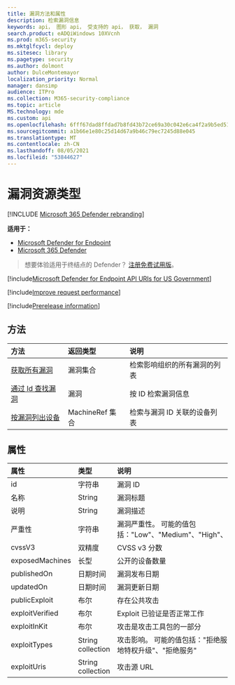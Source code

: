 ```yaml
---
title: 漏洞方法和属性
description: 检索漏洞信息
keywords: api， 图形 api， 受支持的 api， 获取， 漏洞
search.product: eADQiWindows 10XVcnh
ms.prod: m365-security
ms.mktglfcycl: deploy
ms.sitesec: library
ms.pagetype: security
ms.author: dolmont
author: DulceMontemayor
localization_priority: Normal
manager: dansimp
audience: ITPro
ms.collection: M365-security-compliance
ms.topic: article
MS.technology: mde
ms.custom: api
ms.openlocfilehash: 6fff67dad8ffdad7b8fd43b72ce69a30c042e6ca4f2a9b5ed514ed7166643b8a
ms.sourcegitcommit: a1b66e1e80c25d14d67a9b46c79ec7245d88e045
ms.translationtype: MT
ms.contentlocale: zh-CN
ms.lasthandoff: 08/05/2021
ms.locfileid: "53844627"
---
```

# <a name="vulnerability-resource-type"></a>漏洞资源类型

[!INCLUDE [Microsoft 365 Defender rebranding](../../includes/microsoft-defender.md)]


**适用于：**
- [Microsoft Defender for Endpoint](https://go.microsoft.com/fwlink/?linkid=2154037)
- [Microsoft 365 Defender](https://go.microsoft.com/fwlink/?linkid=2118804)

> 想要体验适用于终结点的 Defender？ [注册免费试用版](https://signup.microsoft.com/create-account/signup?products=7f379fee-c4f9-4278-b0a1-e4c8c2fcdf7e&ru=https://aka.ms/MDEp2OpenTrial?ocid=docs-wdatp-pullalerts-abovefoldlink)。

[!include[Microsoft Defender for Endpoint API URIs for US Government](../../includes/microsoft-defender-api-usgov.md)]

[!include[Improve request performance](../../includes/improve-request-performance.md)]

[!include[Prerelease information](../../includes/prerelease.md)]

## <a name="methods"></a>方法

方法|返回类型|说明
:---|:---|:---
[获取所有漏洞](get-all-vulnerabilities.md)|漏洞集合|检索影响组织的所有漏洞的列表
[通过 Id 查找漏洞](get-vulnerability-by-id.md)|漏洞|按 ID 检索漏洞信息
[按漏洞列出设备](get-machines-by-vulnerability.md)|MachineRef 集合|检索与漏洞 ID 关联的设备列表

## <a name="properties"></a>属性

属性|类型|说明
:---|:---|:---
id|字符串|漏洞 ID
名称|String|漏洞标题
说明|String|漏洞描述
严重性|字符串|漏洞严重性。 可能的值包括："Low"、"Medium"、"High"、"Critical"
cvssV3|双精度|CVSS v3 分数
exposedMachines|长型|公开的设备数量
publishedOn|日期时间|漏洞发布日期
updatedOn|日期时间|漏洞更新日期
publicExploit|布尔|存在公共攻击
exploitVerified|布尔|Exploit 已验证是否正常工作
exploitInKit|布尔|攻击是攻击工具包的一部分
exploitTypes|String collection|攻击影响。 可能的值包括："拒绝服务"、"本地特权升级"、"拒绝服务"
exploitUris|String collection|攻击源 URL
